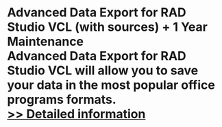 # Advanced Data Export for RAD Studio VCL (with sources) + 1 Year Maintenance<br />Advanced Data Export for RAD Studio VCL will allow you to save your data in the most popular office programs formats.<br />[>> Detailed information](https://secure.shareit.com/shareit/product.html?productid=300068112&affiliateid=200057808)
